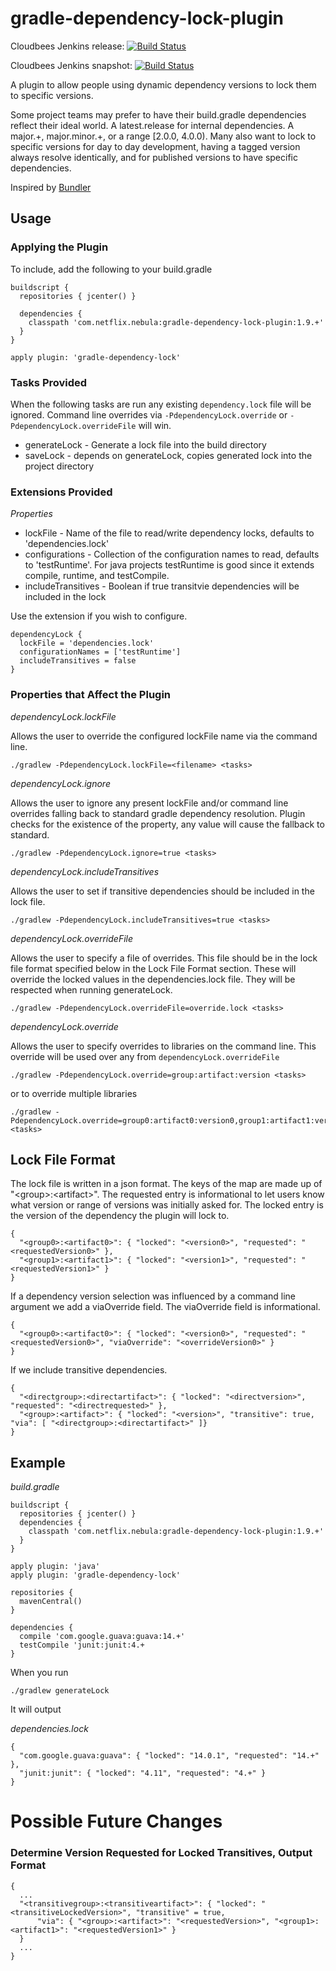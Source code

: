 gradle-dependency-lock-plugin
=============================

Cloudbees Jenkins release: [![Build Status](https://netflixoss.ci.cloudbees.com/job/nebula-plugins/job/gradle-dependency-lock-plugin-1.9-release/badge/icon)](https://netflixoss.ci.cloudbees.com/job/nebula-plugins/job/gradle-dependency-lock-plugin-1.9-release/)

Cloudbees Jenkins snapshot: [![Build Status](https://netflixoss.ci.cloudbees.com/job/nebula-plugins/job/gradle-dependency-lock-plugin-1.9-snapshot/badge/icon)](https://netflixoss.ci.cloudbees.com/job/nebula-plugins/job/gradle-dependency-lock-plugin-1.9-snapshot/)

A plugin to allow people using dynamic dependency versions to lock them to specific versions.

Some project teams may prefer to have their build.gradle dependencies reflect their ideal world. A latest.release for internal dependencies. A major.+, major.minor.+, or a range \[2.0.0, 4.0.0\). Many also want to lock to specific versions for day to day development, having a tagged version always resolve identically, and for published versions to have specific dependencies.

Inspired by [Bundler](http://bundler.io)

## Usage

### Applying the Plugin

To include, add the following to your build.gradle

    buildscript {
      repositories { jcenter() }

      dependencies {
        classpath 'com.netflix.nebula:gradle-dependency-lock-plugin:1.9.+'
      }
    }

    apply plugin: 'gradle-dependency-lock'

### Tasks Provided

When the following tasks are run any existing `dependency.lock` file will be ignored. Command line overrides via `-PdependencyLock.override` or `-PdependencyLock.overrideFile` will win.

* generateLock - Generate a lock file into the build directory
* saveLock - depends on generateLock, copies generated lock into the project directory

### Extensions Provided

*Properties*

* lockFile - Name of the file to read/write dependency locks, defaults to 'dependencies.lock'
* configurations - Collection of the configuration names to read, defaults to 'testRuntime'. For java projects testRuntime is good since it extends compile, runtime, and testCompile.
* includeTransitives - Boolean if true transitvie dependencies will be included in the lock

Use the extension if you wish to configure.

    dependencyLock {
      lockFile = 'dependencies.lock'
      configurationNames = ['testRuntime']
      includeTransitives = false
    }

### Properties that Affect the Plugin

*dependencyLock.lockFile*

Allows the user to override the configured lockFile name via the command line.

    ./gradlew -PdependencyLock.lockFile=<filename> <tasks>

*dependencyLock.ignore*

Allows the user to ignore any present lockFile and/or command line overrides falling back to standard gradle dependency
resolution. Plugin checks for the existence of the property, any value will cause the fallback to standard.

    ./gradlew -PdependencyLock.ignore=true <tasks>

*dependencyLock.includeTransitives*

Allows the user to set if transitive dependencies should be included in the lock file.

    ./gradlew -PdependencyLock.includeTransitives=true <tasks>

*dependencyLock.overrideFile*

Allows the user to specify a file of overrides. This file should be in the lock file format specified below in the Lock
File Format section. These will override the locked values in the dependencies.lock file. They will be respected when
running generateLock.

    ./gradlew -PdependencyLock.overrideFile=override.lock <tasks>

*dependencyLock.override*

Allows the user to specify overrides to libraries on the command line. This override will be used over any from `dependencyLock.overrideFile`

    ./gradlew -PdependencyLock.override=group:artifact:version <tasks>

or to override multiple libraries

    ./gradlew -PdependencyLock.override=group0:artifact0:version0,group1:artifact1:version1 <tasks>

## Lock File Format

The lock file is written in a json format. The keys of the map are made up of "\<group\>:\<artifact\>". The requested entry is informational to let users know what version or range of versions was initially asked for. The locked entry is the version of the dependency the plugin will lock to.

    {
      "<group0>:<artifact0>": { "locked": "<version0>", "requested": "<requestedVersion0>" },
      "<group1>:<artifact1>": { "locked": "<version1>", "requested": "<requestedVersion1>" }
    }

If a dependency version selection was influenced by a command line argument we add a viaOverride field. The viaOverride field is informational.

    {
      "<group0>:<artifact0>": { "locked": "<version0>", "requested": "<requestedVersion0>", "viaOverride": "<overrideVersion0>" }
    }

If we include transitive dependencies.

    {
      "<directgroup>:<directartifact>": { "locked": "<directversion>", "requested": "<directrequested>" },
      "<group>:<artifact>": { "locked": "<version>", "transitive": true, "via": [ "<directgroup>:<directartifact>" ]}
    }

## Example

*build.gradle*

    buildscript {
      repositories { jcenter() }
      dependencies {
        classpath 'com.netflix.nebula:gradle-dependency-lock-plugin:1.9.+'
      }
    }

    apply plugin: 'java'
    apply plugin: 'gradle-dependency-lock'

    repositories {
      mavenCentral()
    }

    dependencies {
      compile 'com.google.guava:guava:14.+'
      testCompile 'junit:junit:4.+
    }

When you run

    ./gradlew generateLock

It will output

*dependencies.lock*

    {
      "com.google.guava:guava": { "locked": "14.0.1", "requested": "14.+" },
      "junit:junit": { "locked": "4.11", "requested": "4.+" }
    }

# Possible Future Changes

### Determine Version Requested for Locked Transitives, Output Format

    {
      ...
      "<transitivegroup>:<transitiveartifact>": { "locked": "<transitiveLockedVersion>", "transitive" = true,
          "via": { "<group>:<artifact>": "<requestedVersion>", "<group1>:<artifact1>": "<requestedVersion1>" }
      }
      ...
    }
